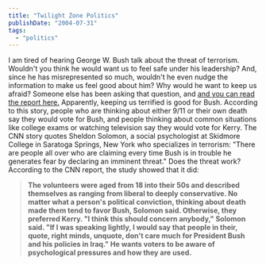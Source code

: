 ```yaml
---
title: "Twilight Zone Politics"
publishDate: "2004-07-31"
tags: 
  - "politics"
---
```


I am tired of hearing George W. Bush talk about the threat of terrorism. Wouldn't you think he would want us to feel safe under his leadership? And, since he has misrepresented so much, wouldn't he even nudge the information to make us feel good about him? Why would he want to keep us afraid? Someone else has been asking that question, and [and you can read the report here.](http://apollo.skidmore.edu/news/news.release.detail_show?p_news_id=693) Apparently, keeping us terrified is good for Bush. According to this story, people who are thinking about either 9/11 or their own death say they would vote for Bush, and people thinking about common situations like college exams or watching television say they would vote for Kerry. The CNN story quotes Sheldon Solomon, a social psychologist at Skidmore College in Saratoga Springs, New York who specializes in terrorism: "There are people all over who are claiming every time Bush is in trouble he generates fear by declaring an imminent threat." Does the threat work? According to the CNN report, the study showed that it did:

> **The volunteers were aged from 18 into their 50s and described themselves as ranging from liberal to deeply conservative. No matter what a person's political conviction, thinking about death made them tend to favor Bush, Solomon said. Otherwise, they preferred Kerry. "I think this should concern anybody," Solomon said. "If I was speaking lightly, I would say that people in their, quote, right minds, unquote, don't care much for President Bush and his policies in Iraq." He wants voters to be aware of psychological pressures and how they are used.**
